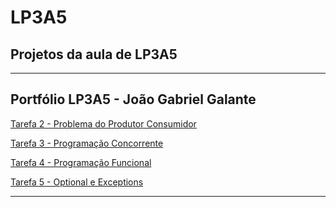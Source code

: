 # LP3A5
## Projetos da aula de LP3A5

---

Portfólio LP3A5 - João Gabriel Galante
---

[Tarefa 2 - Problema do Produtor Consumidor](https://github.com/jgabrielgalante/Portfolio-LP3a5/tree/main/lp3a5%20-%20main/2_Produtor_Consumidor)

[Tarefa 3 - Programação Concorrente](https://github.com/jgabrielgalante/Portfolio-LP3a5/tree/main/lp3a5%20-%20main/3_Programacao_Concorrente)

[Tarefa 4 - Programação Funcional](https://github.com/jgabrielgalante/Portfolio-LP3a5/tree/main/lp3a5%20-%20main/4_Programacao_Funcional)

[Tarefa 5 - Optional e Exceptions](https://github.com/jgabrielgalante/Portfolio-LP3a5/tree/main/lp3a5%20-%20main/5_Optional_Exceptions)

---
